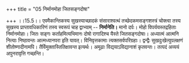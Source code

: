 +++
title = "05 निर्मानमोहा जितसङ्गदोषा"

+++
।।15.5।। एवमैकान्तिकस्य सुखस्याच्छादकं संसाराश्वत्थं तच्छेदकमसङ्गशस्त्रं
चोक्त्वा तस्य सुखस्य प्राप्तावधिकारिणं तस्य स्वरूपं चाह द्वाभ्याम् --
**निर्मानेति।** मानो दर्पः। मोहो विपर्ययस्तद्रहिताः निर्मानमोहाः। जितः
सङ्गः कर्ताहमित्यभिमानः दोषो रागादिश्च यैस्ते जितसङ्गदोषाः। अध्यात्मं
आत्मनि नित्याः निष्ठावन्तः आत्मध्यानपरा इति यावत्। विनिवृत्तकामाः
त्यक्तसर्वपरिग्रहाः। द्वन्द्वैः सुखदुःखेत्युपलक्षणं शीतोष्णादीनामपि।
तैर्विमुक्तास्तितिक्षावन्त इत्यर्थः। अमूढाः विद्ययाऽविद्यानाशं कृतवन्तः।
तत्पदं अव्ययं अपुनरावृत्ति गच्छन्ति।
